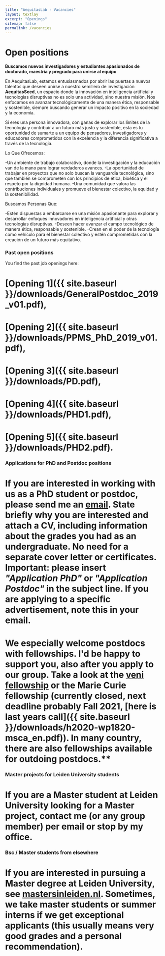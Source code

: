 ```yaml
---
title: "AequitasLab - Vacancies"
layout: textlay
excerpt: "Openings"
sitemap: false
permalink: /vacancies
---
```


# Open positions

**Buscamos nuevos investigadores y estudiantes apasionados de doctorado, maestría y pregrado para unirse al equipo**

En AequitasLab, estamos entusiasmados por abrir las puertas a nuevos talentos que deseen unirse a nuestro semillero de investigación **AequitasSeed**, un espacio donde la innovación en inteligencia artificial y tecnologías disruptivas no es solo una actividad, sino nuestra misión. Nos enfocamos en avanzar tecnológicamente de una manera ética, responsable y sostenible, siempre buscando generar un impacto positivo en la sociedad y la economía.

Si eres una persona innovadora, con ganas de explorar los límites de la tecnología y contribuir a un futuro más justo y sostenible, esta es tu oportunidad de sumarte a un equipo de pensadores, investigadores y educadores comprometidos con la excelencia y la diferencia significativa a través de la tecnología.

Lo Que Ofrecemos:

-Un ambiente de trabajo colaborativo, donde la investigación y la educación van de la mano para lograr verdaderos avances.
-La oportunidad de trabajar en proyectos que no solo buscan la vanguardia tecnológica, sino que también se comprometen con los principios de ética, bioética y el respeto por la dignidad humana.
-Una comunidad que valora las contribuciones individuales y promueve el bienestar colectivo, la equidad y la sostenibilidad.

Buscamos Personas Que:

-Estén dispuestas a embarcarse en una misión apasionante para explorar y desarrollar enfoques innovadores en inteligencia artificial y otras tecnologías disruptivas.
-Deseen hacer avanzar el campo tecnológico de manera ética, responsable y sostenible.
-Crean en el poder de la tecnología como vehículo para el bienestar colectivo y estén comprometidas con la creación de un futuro más equitativo.

### Past open positions

You find the past job openings here:
# [Opening 1]({{ site.baseurl }}/downloads/GeneralPostdoc_2019_v01.pdf),
# [Opening 2]({{ site.baseurl }}/downloads/PPMS_PhD_2019_v01.pdf),
# [Opening 3]({{ site.baseurl }}/downloads/PD.pdf),
# [Opening 4]({{ site.baseurl }}/downloads/PHD1.pdf),
# [Opening 5]({{ site.baseurl }}/downloads/PHD2.pdf).

### Applications for PhD and Postdoc positions
# If you are interested in working with us as a PhD student or postdoc, please send me an [email](mailto:milan.allan@gmail.com). State briefly why you are interested and attach a CV, including information about the grades you had as an undergraduate. No need for a separate cover letter or certificates. **Important**: please insert _"Application PhD"_ or _"Application Postdoc"_ in the subject line. If you are applying to a specific advertisement, note this in your email.

# We especially welcome postdocs with fellowships. I'd be happy to support you, also after you apply to our group. Take a look at the [veni fellowship](https://www.nwo.nl/en/calls/nwo-talent-programme-veni-science-domain) or the Marie Curie fellowship (currently closed, next deadline probably Fall 2021, [here is last years call]({{ site.baseurl }}/downloads/h2020-wp1820-msca_en.pdf)). In many country, there are also fellowships available for outdoing postdocs.**


### Master projects for Leiden University students
# If you are a Master student at Leiden University looking for a Master project, contact me (or any group member) per email or stop by my office.

### Bsc / Master students from elsewhere
# If you are interested in pursuing a Master degree at Leiden University, see [mastersinleiden.nl](http://www.mastersinleiden.nl/programmes/physics/en/introduction). Sometimes, we take master students or summer interns if we get exceptional applicants (this usually means very good grades and a personal recommendation).
